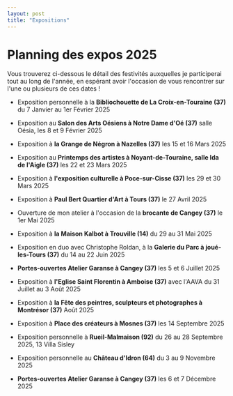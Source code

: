 ```yaml
---
layout: post
title: "Expositions"
---
```

# Planning des expos 2025

 Vous trouverez ci-dessous le détail des festivités auxquelles je participerai tout au long de l'année, en espérant avoir l'occasion de vous rencontrer sur l'une ou plusieurs de ces dates !



- Exposition personnelle à la **Bibliochouette de La Croix-en-Touraine (37)**  du 7 Janvier au 1er Février 2025

  

- Exposition au **Salon des Arts Oésiens à Notre Dame d'Oé (37)** salle Oésia, les 8 et 9 Février 2025

  

- Exposition à **la Grange de Négron à Nazelles (37)** les 15 et 16 Mars 2025

- Exposition au **Printemps des artistes à Noyant-de-Touraine, salle Ida de l'Aigle (37)** les 22 et 23 Mars 2025

- Exposition à  **l'exposition culturelle à Poce-sur-Cisse  (37)** les 29 et 30 Mars 2025

  

- Exposition à **Paul Bert Quartier d'Art à Tours (37)**  le 27 Avril 2025

  

- Ouverture de mon atelier à l'occasion de la **brocante de Cangey (37)** le 1er Mai 2025

- Exposition à **la Maison Kalbot à Trouville (14)** du 29 au 31 Mai 2025

  

- Exposition en duo avec Christophe Roldan, à la **Galerie du Parc à joué-les-Tours (37)** du 14 au 22 Juin 2025

  

- **Portes-ouvertes Atelier Garanse à Cangey (37)** les 5 et 6 Juillet 2025

  

- Exposition à **l'Eglise Saint Florentin à Amboise (37)** avec l'AAVA du 31 Juillet au 3 Août 2025

- Exposition à **la Fête des peintres, sculpteurs et photographes à Montrésor (37)**  Août 2025

  

- Exposition à **Place des créateurs à Mosnes (37)**  les 14 Septembre 2025

  

- Exposition personnelle à **Rueil-Malmaison (92)** du 26 au 28 Septembre 2025, 13 Villa Sisley

  

- Exposition personnelle au **Château d'Idron (64)** du 3 au 9 Novembre 2025

  

- **Portes-ouvertes Atelier Garanse à Cangey (37)**  les 6 et 7  Décembre 2025

  

  

  

  